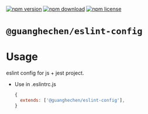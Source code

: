 [![npm version](https://img.shields.io/npm/v/@guanghechen/eslint-config.svg)](https://www.npmjs.com/package/@guanghechen/eslint-config)
[![npm download](https://img.shields.io/npm/dm/@guanghechen/eslint-config.svg)](https://www.npmjs.com/package/@guanghechen/eslint-config)
[![npm license](https://img.shields.io/npm/l/@guanghechen/eslint-config.svg)](https://www.npmjs.com/package/@guanghechen/eslint-config)


# `@guanghechen/eslint-config`


# Usage

eslint config for js + jest project.

  * Use in .eslintrc.js

    ```javascript
    {
      extends: ['@guanghechen/eslint-config'],
    }
    ```
